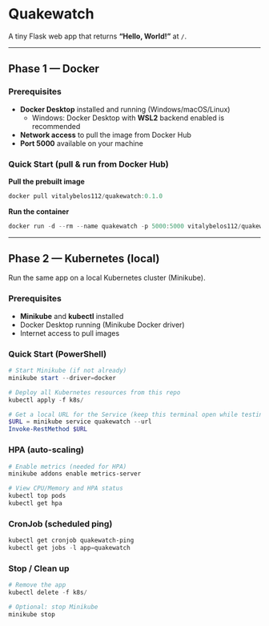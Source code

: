 ﻿# Quakewatch

A tiny Flask web app that returns **“Hello, World!”** at `/`.

---

## Phase 1 — Docker

### Prerequisites
- **Docker Desktop** installed and running (Windows/macOS/Linux)
  - Windows: Docker Desktop with **WSL2** backend enabled is recommended
- **Network access** to pull the image from Docker Hub
- **Port 5000** available on your machine

### Quick Start (pull & run from Docker Hub)

**Pull the prebuilt image**
```powershell
docker pull vitalybelos112/quakewatch:0.1.0
```

**Run the container**
```powershell
docker run -d --rm --name quakewatch -p 5000:5000 vitalybelos112/quakewatch:0.1.0
```

---

## Phase 2 — Kubernetes (local)

Run the same app on a local Kubernetes cluster (Minikube).

### Prerequisites
- **Minikube** and **kubectl** installed
- Docker Desktop running (Minikube Docker driver)
- Internet access to pull images

### Quick Start (PowerShell)
```powershell
# Start Minikube (if not already)
minikube start --driver=docker

# Deploy all Kubernetes resources from this repo
kubectl apply -f k8s/

# Get a local URL for the Service (keep this terminal open while testing)
$URL = minikube service quakewatch --url
Invoke-RestMethod $URL
```

### HPA (auto-scaling)
```powershell
# Enable metrics (needed for HPA)
minikube addons enable metrics-server

# View CPU/Memory and HPA status
kubectl top pods
kubectl get hpa
```

### CronJob (scheduled ping)
```powershell
kubectl get cronjob quakewatch-ping
kubectl get jobs -l app=quakewatch
```

### Stop / Clean up
```powershell
# Remove the app
kubectl delete -f k8s/

# Optional: stop Minikube
minikube stop
```
